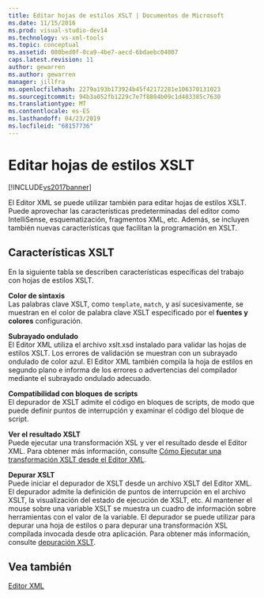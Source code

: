```yaml
---
title: Editar hojas de estilos XSLT | Documentos de Microsoft
ms.date: 11/15/2016
ms.prod: visual-studio-dev14
ms.technology: vs-xml-tools
ms.topic: conceptual
ms.assetid: 080bed0f-0ca9-4be7-aecd-6bdaebc04007
caps.latest.revision: 11
author: gewarren
ms.author: gewarren
manager: jillfra
ms.openlocfilehash: 2279a193b173924b45f42172281e106370131023
ms.sourcegitcommit: 94b3a052fb1229c7e7f8804b09c1d403385c7630
ms.translationtype: MT
ms.contentlocale: es-ES
ms.lasthandoff: 04/23/2019
ms.locfileid: "68157736"
---
```

# <a name="editing-xslt-style-sheets"></a>Editar hojas de estilos XSLT
[!INCLUDE[vs2017banner](../includes/vs2017banner.md)]

El Editor XML se puede utilizar también para editar hojas de estilos XSLT. Puede aprovechar las características predeterminadas del editor como IntelliSense, esquematización, fragmentos XML, etc. Además, se incluyen también nuevas características que facilitan la programación en XSLT.  
  
## <a name="xslt-features"></a>Características XSLT  
 En la siguiente tabla se describen características específicas del trabajo con hojas de estilos XSLT.  
  
 **Color de sintaxis**  
 Las palabras clave XSLT, como `template`, `match`, y así sucesivamente, se muestran en el color de palabra clave XSLT especificado por el **fuentes y colores** configuración.  
  
 **Subrayado ondulado**  
 El Editor XML utiliza el archivo xslt.xsd instalado para validar las hojas de estilos XSLT. Los errores de validación se muestran con un subrayado ondulado de color azul. El Editor XML también compila la hoja de estilos en segundo plano e informa de los errores o advertencias del compilador mediante el subrayado ondulado adecuado.  
  
 **Compatibilidad con bloques de scripts**  
 El depurador de XSLT admite el código en bloques de scripts, de modo que puede definir puntos de interrupción y examinar el código del bloque de script.  
  
 **Ver el resultado XSLT**  
 Puede ejecutar una transformación XSL y ver el resultado desde el Editor XML. Para obtener más información, consulte [Cómo Ejecutar una transformación XSLT desde el Editor XML](../xml-tools/how-to-execute-an-xslt-transformation-from-the-xml-editor.md).  
  
 **Depurar XSLT**  
 Puede iniciar el depurador de XSLT desde un archivo XSLT del Editor XML. El depurador admite la definición de puntos de interrupción en el archivo XSLT, la visualización del estado de ejecución de XSLT, etc. Al mantener el mouse sobre una variable XSLT se muestra un cuadro de información sobre herramientas con el valor de la variable. El depurador se puede utilizar para depurar una hoja de estilos o para depurar una transformación XSL compilada invocada desde otra aplicación. Para obtener más información, consulte [depuración XSLT](../xml-tools/debugging-xslt.md).  
  
## <a name="see-also"></a>Vea también  
 [Editor XML](../xml-tools/xml-editor.md)
